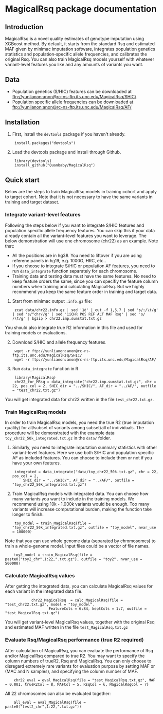 # MagicalRsq package documentation

## Introduction

MagicalRsq is a novel quality estimates of genotype imputation using XGBoost method. By default, it starts from the standard Rsq and estimated MAF given by minimac imputation software, integrates population genetics statistics and population-specific allele frequencies, and calibrates the original Rsq. You can also train MagicalRsq models yourself with whatever variant-level features you like and any amounts of variants you want. 

## Data

* Population genetics (S/HIC) features can be downloaded at <ftp://yunlianon:anon@rc-ns-ftp.its.unc.edu/MagicalRsq/SHIC/>
* Population specific allele frequencies can be downloaded at <ftp://yunlianon:anon@rc-ns-ftp.its.unc.edu/MagicalRsq/AF/>

## Installation

1. First, install the `devtools` package if you haven't already. 

		install.packages("devtools")

2. Load the devtools package and install through Github.

		library(devtools)
		install_github("Quanbaby/MagicalRsq")


## Quick start

Below are the steps to train MagicalRsq models in training cohort and apply to target cohort. Note that it is not necessary to have the same variants in training and target dataset.

### Integrate variant-level features

Following the steps below if you want to integrate S/HIC features and population specific allele frequency features. You can skip this if your data already contain all the variant-level features you want to leverage. The below demonstration will use one chromosome (chr22) as an example.
Note that:

* All the positions are in hg38. You need to liftover if you are using referene panels in hg19, e.g. 1000G, HRC, etc..
* If you choose to integrate S/HIC or population AF features, you need to run `data_integrate` function separately for each chromosome.
* Training data and testing data must have the same features. No need to keep feature orders the same, since you can specifiy the feature column numbers when training and calculating MagicalRsq. But we highly recommend you keep the same feature order in training and target data.

1. Start from minimac output `.info.gz` file:

		zcat data/chr22.info.gz | sed '1d' | cut -f 1,5,7 | sed 's/:/\t/g' | sed 's/^chr//g' | sed '1iCHR POS REF ALT MAF Rsq' | sed 's/ /\t/g' | bgzip > chr22.imp.sumstat.txt.gz

You should also integrate true R2 information in this file and used for training models or evaluations.

2. Download S/HIC and allele frequency features.

		wget -r ftp://yunlianon:anon@rc-ns-ftp.its.unc.edu/MagicalRsq/SHIC/
		wget -r ftp://yunlianon:anon@rc-ns-ftp.its.unc.edu/MagicalRsq/AF/

2. Run `data_integrate` function in R

		library(MagicalRsq)
		chr22_for_MRsq = data_integrate("chr22.imp.sumstat.txt.gz", chr = 22, pos_col = 2, SHIC_dir = "../SHIC/", AF_dir = "../AF/", outfile = "test_chr22.txt.gz")

You will get integrated data for chr22 written in the file `test_chr22.txt.gz`.


### Train MagicalRsq models

In order to train MagicalRsq models, you need the true R2 (true imputation quality) for all/subset of variants among subset/all of individuals. The procedure will be demonstrated with the example data `toy_chr22_50k_integrated.txt.gz` in the `data/` folder.

1. Similarly, you need to integrate imputation summary statistics with other variant-level features. Here we use both S/HIC and population specific AF as included features. You can choose to include them or not if you have your own features.

		integrated = data_integrate("data/toy_chr22_50k.txt.gz", chr = 22, pos_col = 2, 
			SHIC_dir = "../SHIC/", AF_dir = "../AF/", outfile = "toy_chr22_50k_integrated.txt.gz") 

2. Train MagicalRsq models with integrated data. You can choose how many variants you want to include in the training models. We recommend using 10k - 1,000k variants would be enough. Too many variants will increase computational burden, making the function take longer to finish.

		toy_model = train_MagicalRsq(file = "toy_chr22_50k_integrated.txt.gz", outfile = "toy_model", nvar_use = 100000) 

Note that you can use whole genome data (separated by chromosomes) to train a whole-genome model. Input files could be a vector of file names.

		toy2_model = train_MagicalRsq(file = paste0("toy2_chr",1:22,".txt.gz"), outfile = "toy2", nvar_use = 500000)

### Calculate MagicalRsq values

After getting the integrated data, you can calculate MagicalRsq values for each variant in the integrated data file.

                chr22_MagicalRsq  = calc_MagicalRsq(file = "test_chr22.txt.gz", model = "toy_model",
                        FeatureCols = 6:84, keptCols = 1:7, outfile = "test_MagicalRsq.txt.gz")

You will get variant-level MagicalRsq values, together with the original Rsq and estimated MAF written in the file `test_MagicalRsq.txt.gz`


### Evaluate Rsq/MagicalRsq performance (true R2 required)

After calculation of MagicalRsq, you can evaluate the performance of Rsq and/or MagicalRsq compared to true R2. You may want to specify the column numbers of trueR2, Rsq and MagicalRsq. You can only choose to disregard extremely rare variants for evaluation purpose by setting MAF or (MAC and N samples), and specifying the column number of MAF.

		chr22_eval = eval_MagicalRsq(file = "test_MagicalRsq.txt.gz", MAF = 0.001, trueR2Col = 8, MAFCol = 5, RsqCol = 6, MagicalRsqCol = 7)
 
All 22 chromosomes can also be evaluated together:

		all_eval = eval_MagicalRsq(file = paste0("test2_chr",1:22,".txt.gz"))




